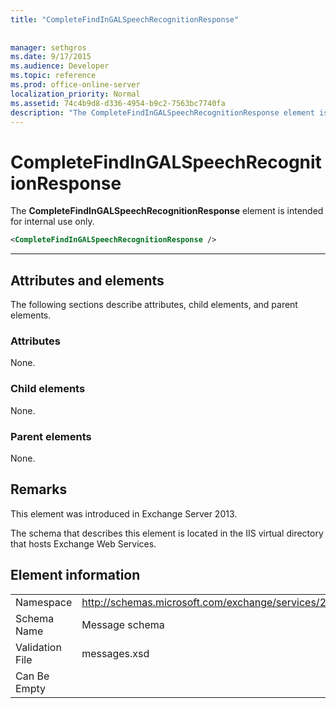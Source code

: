 ```yaml
---
title: "CompleteFindInGALSpeechRecognitionResponse"
 
 
manager: sethgros
ms.date: 9/17/2015
ms.audience: Developer
ms.topic: reference
ms.prod: office-online-server
localization_priority: Normal
ms.assetid: 74c4b9d8-d336-4954-b9c2-7563bc7740fa
description: "The CompleteFindInGALSpeechRecognitionResponse element is intended for internal use only."
---
```


# CompleteFindInGALSpeechRecognitionResponse

The **CompleteFindInGALSpeechRecognitionResponse** element is intended for internal use only. 
  
```XML
<CompleteFindInGALSpeechRecognitionResponse />
```

 ****
## Attributes and elements

The following sections describe attributes, child elements, and parent elements.
  
### Attributes

None.
  
### Child elements

None.
  
### Parent elements

None.
  
## Remarks

This element was introduced in Exchange Server 2013.
  
The schema that describes this element is located in the IIS virtual directory that hosts Exchange Web Services.
  
## Element information

|||
|:-----|:-----|
|Namespace  <br/> |http://schemas.microsoft.com/exchange/services/2006/messages  <br/> |
|Schema Name  <br/> |Message schema  <br/> |
|Validation File  <br/> |messages.xsd  <br/> |
|Can Be Empty  <br/> ||
   

